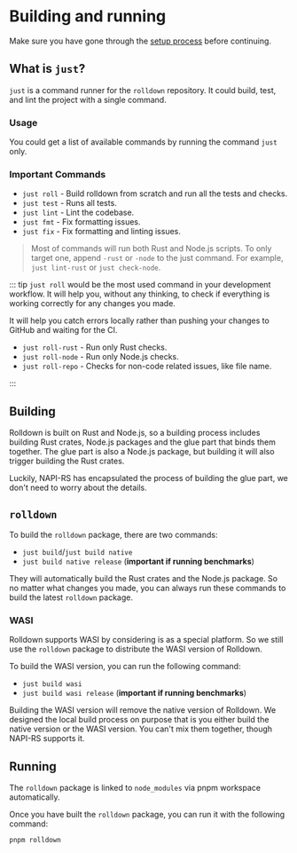 # Building and running

Make sure you have gone through the [setup process](./setup-the-project.md) before continuing.

## What is `just`?

`just` is a command runner for the `rolldown` repository. It could build, test, and lint the project with a single command.

### Usage

You could get a list of available commands by running the command `just` only.

### Important Commands

- `just roll` - Build rolldown from scratch and run all the tests and checks.
- `just test` - Runs all tests.
- `just lint` - Lint the codebase.
- `just fmt` - Fix formatting issues.
- `just fix` - Fix formatting and linting issues.

> Most of commands will run both Rust and Node.js scripts. To only target one, append `-rust` or `-node` to the just command. For example, `just lint-rust` or `just check-node`.

::: tip
`just roll` would be the most used command in your development workflow. It will help you, without any thinking, to check if everything is working correctly for any changes you made.

It will help you catch errors locally rather than pushing your changes to GitHub and waiting for the CI.

- `just roll-rust` - Run only Rust checks.
- `just roll-node` - Run only Node.js checks.
- `just roll-repo` - Checks for non-code related issues, like file name.

:::

## Building

Rolldown is built on Rust and Node.js, so a building process includes building Rust crates, Node.js packages and the glue part that binds them together. The glue part is also a Node.js package, but building it will also trigger building the Rust crates.

Luckily, NAPI-RS has encapsulated the process of building the glue part, we don't need to worry about the details.

## `rolldown`

To build the `rolldown` package, there are two commands:

- `just build`/`just build native`
- `just build native release` (**important if running benchmarks**)

They will automatically build the Rust crates and the Node.js package. So no matter what changes you made, you can always run these commands to build the latest `rolldown` package.

### WASI

Rolldown supports WASI by considering is as a special platform. So we still use the `rolldown` package to distribute the WASI version of Rolldown.

To build the WASI version, you can run the following command:

- `just build wasi`
- `just build wasi release` (**important if running benchmarks**)

Building the WASI version will remove the native version of Rolldown. We designed the local build process on purpose that is you either build the native version or the WASI version. You can't mix them together, though NAPI-RS supports it.

## Running

The `rolldown` package is linked to `node_modules` via pnpm workspace automatically.

Once you have built the `rolldown` package, you can run it with the following command:

```sh
pnpm rolldown
```
